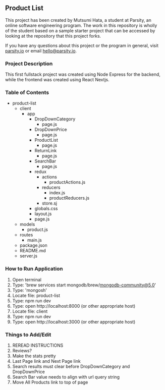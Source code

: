 ## Product List

This project has been created by Mutsumi Hata, a student at Parsity, an online software engineering program. The work in this repository is wholly of the student based on a sample starter project that can be accessed by looking at the repository that this project forks.

If you have any questions about this project or the program in general, visit [parsity.io](https://parsity.io/) or email hello@parsity.io.

### Project Description

This first fullstack project was created using Node Express for the backend, while the frontend was created using React Nextjs.

### Table of Contents

- product-list
  - client
    - app
      - DropDownCategory
        - page.js
      - DropDownPrice
        - page.js
      - ProductList
        - page.js
      - ReturnLink
        - page.js
      - SearchBar
        - page.js
      - redux
        - actions
          - productActions.js
        - reducers
          - index.js
          - productReducers.js
        - store.sj
      - globals.css
      - layout.js
      - page.js
  - models
    - product.js
  - routes
    - main.js
  - package.json
  - README.md
  - server.js

### How to Run Application

1. Open terminal
2. Type: 'brew services start mongodb/brew/mongodb-community@5.0'
3. Type: 'mongosh'
4. Locate file: product-list
5. Type: npm run dev
6. Type: open http://localhost:8000 (or other appropriate host)
7. Locate file: client
8. Type: npm run dev
9. Type: open http://localhost:3000 (or other appropriate host)

### Things to Add/Edit

1. REREAD INSTRUCTIONS
2. Reviews?
3. Make the stats pretty
4. Last Page link and Next Page link
5. Search results must clear before DropDownCategory and DropDownPrice
6. Search Bar value needs to align with url query string
7. Move All Products link to top of page
